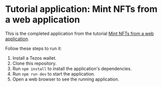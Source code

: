 # Tutorial application: Mint NFTs from a web application

This is the completed application from the tutorial [Mint NFTs from a web application](https://docs.tezos.com/tutorials/mint-NFTs-from-a-web-application/).

Follow these steps to run it:

1. Install a Tezos wallet.
1. Clone this repository.
1. Run `npm install` to install the application's dependencies.
1. Run `npm run dev` to start the application.
1. Open a web browser to see the running application.
